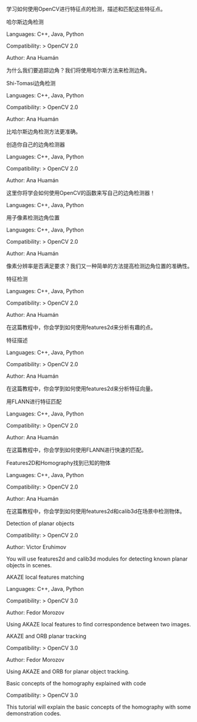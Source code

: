 学习如何使用OpenCV进行特征点的检测，描述和匹配这些特征点。

哈尔斯边角检测

Languages: C++, Java, Python

Compatibility: > OpenCV 2.0

Author: Ana Huamán

为什么我们要追踪边角？我们将使用哈尔斯方法来检测边角。

Shi-Tomasi边角检测

Languages: C++, Java, Python

Compatibility: > OpenCV 2.0

Author: Ana Huamán

比哈尔斯边角检测方法更准确。

创造你自己的边角检测器

Languages: C++, Java, Python

Compatibility: > OpenCV 2.0

Author: Ana Huamán

这里你将学会如何使用OpenCV的函数来写自己的边角检测器！

Languages: C++, Java, Python

用子像素检测边角位置

Languages: C++, Java, Python

Compatibility: > OpenCV 2.0

Author: Ana Huamán

像素分辨率是否满足要求？我们又一种简单的方法提高检测边角位置的准确性。

特征检测

Languages: C++, Java, Python

Compatibility: > OpenCV 2.0

Author: Ana Huamán

在这篇教程中，你会学到如何使用features2d来分析有趣的点。

特征描述

Languages: C++, Java, Python

Compatibility: > OpenCV 2.0

Author: Ana Huamán

在这篇教程中，你会学到如何使用features2d来分析特征向量。

用FLANN进行特征匹配

Languages: C++, Java, Python

Compatibility: > OpenCV 2.0

Author: Ana Huamán

在这篇教程中，你会学到如何使用FLANN进行快速的匹配。

Features2D和Homography找到已知的物体

Languages: C++, Java, Python

Compatibility: > OpenCV 2.0

Author: Ana Huamán

在这篇教程中，你会学到如何使用features2d和calib3d在场景中检测物体。

Detection of planar objects

Compatibility: > OpenCV 2.0

Author: Victor Eruhimov

You will use features2d and calib3d modules for detecting known planar objects in scenes.

AKAZE local features matching

Languages: C++, Java, Python

Compatibility: > OpenCV 3.0

Author: Fedor Morozov

Using AKAZE local features to find correspondence between two images.

AKAZE and ORB planar tracking

Compatibility: > OpenCV 3.0

Author: Fedor Morozov

Using AKAZE and ORB for planar object tracking.

Basic concepts of the homography explained with code

Compatibility: > OpenCV 3.0

This tutorial will explain the basic concepts of the homography with some demonstration codes.